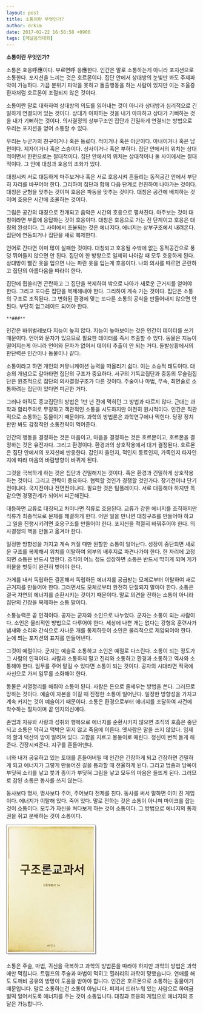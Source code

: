 ```yaml
---
layout: post
title: 소통이란 무엇인가?
author: drkim
date: 2017-02-22 16:56:58 +0900
tags: [깨달음의대화]
---
```

**소통이란 무엇인가?**

  


소통은 호응呼應이다. 부르면呼 응應한다. 인간은 말로 소통하는게 아니라 포지션으로 소통한다. 포지션을 느끼는 것은 호르몬이다. 집단 안에서 상대방의 눈빛만 봐도 주제파악이 가능하다. 가끔 분위기 파악을 못하고 돌출행동을 하는 사람이 있지만 이는 조울증 환자처럼 호르몬이 조절되지 않은 것이다.

  


소통이란 말로 대화하여 상대방의 의도를 읽어내는 것이 아니라 상대방과 심리적으로 긴밀하게 연결되어 있는 것이다. 상대가 아파하는 것을 내가 아파하고 상대가 기뻐하는 것을 내가 기뻐하는 것이다. 의사결정의 상부구조인 집단과 긴밀하게 연결되는 방법으로 우리는 포지션을 얻어 소통할 수 있다. 

  


우리는 누군가의 친구이거나 혹은 동료다. 적이거나 혹은 아군이다. 아내이거나 혹은 남편이다. 제자이거나 혹은 스승이다. 상사이거나 혹은 부하다. 집단 안에서의 위치는 상대적이면서 한편으로는 절대적이다. 집단 안에서의 위치는 상대적이나 둘 사이에서는 절대적이다. 그 안에 대칭과 호응의 조화가 있다. 

  


대칭시켜 서로 대등하게 마주보거나 혹은 서로 호응시켜 흔들리는 동적공간 안에서 부단히 자리를 바꾸어야 한다. 그리하여 집단과 함께 다음 단계로 전진하여 나아가는 것이다. 대칭은 균형을 맞추는 것이며 호응은 파동을 맞추는 것이다. 대칭은 공간에 배치하는 것이며 호응은 시간에 조율하는 것이다. 

  


그림은 공간의 대칭으로 전개되고 음악은 시간의 호응으로 펼쳐진다. 마주보는 것이 대칭이라면 부름에 응답하는 것이 호응이다. 대칭은 호응으로 가는 전 단계이고 호응은 대칭의 완성이다. 그 사이에서 조율되는 것은 에너지다. 에너지는 상부구조에서 내려온다. 집단에 연동되거나 집단을 새로 복제한다.

  


언어로 간다면 이미 많이 실패한 것이다. 대칭되고 호응될 수밖에 없는 동적공간으로 풍덩 뛰어들지 않으면 안 된다. 집단이 한 방향으로 일제히 나아갈 때 모두 호응하게 된다. 상대방이 빨간 옷을 입으면 나는 파란 옷을 입는게 호응이다. 나의 의사를 따르면 곤란하고 집단의 아름다움을 따라야 한다. 

  


집단에 휩쓸리면 곤란하고 그 집단을 복제하여 밖으로 나아가 새로운 근거지를 얻어야 한다. 그리고 또다른 집단을 복제해내야 한다. 그리하여 계속 가는 것이다. 집단은 소통의 구조로 조직된다. 그 변화된 환경에 맞는 또다른 소통의 공식을 만들어내지 않으면 안 된다. 부단히 업그레이드 되어야 한다. 

  


  

    
    **###**

  


인간은 바퀴벌레보다 지능이 높지 않다. 지능이 높아보이는 것은 인간이 데이터를 쓰기 때문이다. 언어와 문자가 있으므로 필요한 데이터를 즉시 추출할 수 있다. 동물은 지능이 떨어지는게 아니라 언어와 문자가 없어서 데이터 추출이 안 되는 거다. 돌발상황에서의 판단력은 인간이나 동물이나 같다.

  


소통이라고 하면 개인의 커뮤니케이션 능력을 떠올리기 쉽다. 이는 소승적 태도이다. 대승의 개념으로 갈아타면 집단의 구조가 중요하다. 서구의 기독교집단과 중동의 무슬림집단은 원초적으로 집단의 의사결정구조가 다른 것이다. 주술이나 마법, 무속, 최면술로 소통하려는 집단이 있다면 피곤한 거다. 

  


그러나 아직도 종교집단의 방법은 1만 년 전에 먹히던 그 방법과 다르지 않다. 근대는 과학과 합리주의로 무장하고 객관적인 소통을 시도하지만 여전히 원시적이다. 인간은 직관적으로 소통하는 동물이기 때문이다. 과학의 방법론은 과학연구에나 먹힌다. 당장 정치판만 봐도 감정적인 소통전략이 먹어준다. 

  


인간의 행동을 결정하는 것은 마음이고, 마음을 결정하는 것은 호르몬이고, 호르몬을 결정하는 것은 유전자다. 그리고 환경이다. 환경과의 상호작용에서 대거 결정된다. 호르몬은 집단 안에서의 포지션에 반응한다. 갑인지 을인지, 적인지 동료인지, 가족인지 타자인지에 따라 마음의 바람방향이 바뀌게 된다.

  


그것을 극복하게 하는 것은 집단과 긴밀해지는 것이다. 혹은 환경과 긴밀하게 상호작용하는 것이다. 그리고 전략이 중요하다. 협력할 것인가 경쟁할 것인가다. 장기전이냐 단기전이냐다. 국지전이냐 전면전이냐다. 필요한 것은 팀플레이다. 서로 대등해야 하지만 똑같으면 경쟁관계가 되어서 피곤해진다. 

  


대등하면 교류로 대칭되고 차이나면 직류로 호응된다. 교류가 강한 에너지를 조직하지만 직류가 최종적으로 문제를 해결하게 한다. 어떤 일을 만나면 대칭구조를 만들어야 하고 그 일을 진행시키려면 호응구조를 만들어야 한다. 포지션을 적절히 바꿔주어야 한다. 의사결정의 핵을 만들고 옮겨야 한다. 

  


일정한 방향성을 가지고 계속 커질 때만 원할한 소통이 일어난다. 성장이 중단되면 새로운 구조를 복제해서 위치를 이탈하여 외부의 배후지로 파견나가야 한다. 한 자리에 고정되면 소통은 반드시 망한다. 조직이 어느 정도 성장하면 소통은 반드시 막히게 되며 게가 허물을 벗듯이 완전히 벗어야 한다.

  


가게를 내서 독립하든 결혼해서 독립하든 에너지를 공급받는 모체로부터 이탈하여 새로 근거지를 만들어야 한다. 그러면서도 모체로부터 완전히 단절되지 말아야 한다. 소통은 결국 자연의 에너지를 순환시키는 것이기 때문이다. 말로 의견을 전하는 소통이 아니라 집단의 긴장을 복제하는 소통 말이다.

  


소통능력은 곧 인격이다. 공자는 군자와 소인으로 나누었다. 군자는 소통이 되는 사람이다. 소인은 물리적인 방법으로 다루어야 한다. 세상에 나쁜 개는 없다는 강형욱 훈련사가 냄새와 소리와 간식으로 사나운 개를 통제하듯이 소인은 물리적으로 제압되어야 한다. 눈에 띄는 포지션의 표지를 만들어낸다.

  


그것이 예절이다. 군자는 예술로 소통하고 소인은 예절로 다스린다. 소통이 되는 정도가 그 사람의 인격이다. 사람과 소통하지 말고 진리와 소통하고 환경과 소통하고 역사와 소통해야 한다. 임무를 주어 맡길 수 있다면 소통이 되는 것이다. 공자의 시대라면 적국에 사신으로 가서 임무를 소화해야 한다. 

  


동물은 서열정리를 해줘야 소통이 된다. 사람은 돈으로 줄세우는 방법을 쓴다. 그러므로 망하는 것이다. 예술이 자본을 이길 때 진정한 소통이 일어난다. 일정한 방향성을 가지고 계속 커지는 것이 예술이기 때문이다. 소통은 환경으로부터 에너지를 조달하여 사건에 착수하는 절차이며 곧 인지의신예다. 

  


존엄과 자유와 사랑과 성취와 행복으로 에너지를 순환시키지 않으면 조직의 호흡은 중단되고 소통은 막히고 맥박은 뛰지 않고 죽음에 이른다. 옛사람은 말을 쓰지 않았다. 임제의 할과 덕산의 방이 알려져 있다. 고함을 지르고 몽둥이로 때린다. 정신이 번쩍 들게 해준다. 긴장시켜준다. 지구를 흔들어댄다. 

  


너와 내가 공유하고 있는 토대를 흔들어버릴 때 인간은 긴장하게 되고 긴장하면 긴밀하게 되고 에너지가 그렇게 만들어진 길을 통과할 때 전율하게 된다. 그리고 범종과 당목이 부딪혀 소리를 낳고 붓과 종이가 부딪혀 그림을 낳고 모두의 마음은 들뜨게 된다. 그러므로 참된 소통은 동사를 쓰지 않는다. 

  


동사보다 명사, 명사보다 주어, 주어보다 전제를 친다. 동사를 써서 말하면 이미 진 게임이다. 에너지가 이탈해 있다. 죽어 있다. 말로 전하는 것은 소통이 아니며 마이크를 잡는 것이 소통이다. 모두가 자신을 쳐다보게 하는 것이 소통이다. 그 방법으로 에너지의 통제권을 쥐고 분배하는 것이 소통이다. 

  



 ![](/files/attach/images/198/246/812/20170108_234810.jpg) 

  


소통은 주술, 마법, 귀신을 극복하고 과학의 방법론을 따라야 하지만 과학의 방법은 과학에만 먹힙니다. 트럼프의 주술과 마법이 먹히고 힐러리의 과학이 망했습니다. 연애를 해도 도깨비 공유의 방망이 도움을 받아야 합니다. 인간은 호르몬으로 소통하는 동물이기 때문입니다. 말로 소통하는건 소통이 아닙니다. 퍼져서 드러누워 있는 사람으로 하여금 벌떡 일어서도록 에너지를 주는 것이 소통입니다. 대칭과 호응의 게임으로 에너지의 조달은 가능합니다.